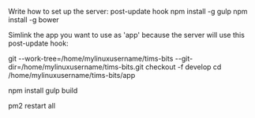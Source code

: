 Write how to set up the server:
post-update hook
npm install -g gulp
npm install -g bower

Simlink the app you want to use as 'app' because the server will
use this post-update hook:

git --work-tree=/home/mylinuxusername/tims-bits 
--git-dir=/home/mylinuxusername/tims-bits.git checkout -f develop
cd /home/mylinuxusername/tims-bits/app

npm install
gulp build

pm2 restart all